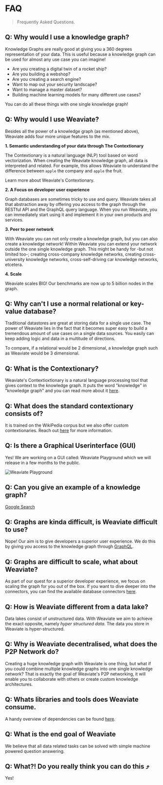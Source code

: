 # FAQ

> Frequently Asked Questions.

## Q: Why would I use a knowledge graph?

Knowledge Graphs are really good at giving you a 360 degrees representation of your data. This is useful because a knowledge graph can be used for almost any use case you can imagine!

- Are you creating a digital twin of a rocket ship?
- Are you building a webshop?
- Are you creating a search engine?
- Want to map out your security landscape?
- Want to manage a master dataset? 
- Building machine learning models for many different use cases?

You can do all these things with one single knowledge graph!

## Q: Why would I use Weaviate?

Besides all the power of a knowledge graph (as mentioned above), Weaviate adds four more unique features to the mix.

**1. Semantic understanding of your data through The Contextionary**

The Contextionary is a natural language (NLP) tool based on word vectorization. When creating the Weaviate knowledge graph, all data is interpreted and related. For example, this allows Weaviate to understand the difference between `apple`  the company and `apple` the fruit.

Learn more about Weaviate's Contextionary.

**2. A Focus on developer user experience**

Graph databases are sometimes tricky to use and query. Weaviate takes all that abstraction away by offering you access to the graph through the RESTful API and the GraphQL query language. When you run Weaviate, you can immediately start using it and implement it in your own products and services.

**3. Peer to peer network**

With Weaviate you can not only create a knowledge graph, but you can also create a knowledge network! Within Weaviate you can extend your network outside the one single knowledge graph. This might be handy for -but not limited too-; creating cross-company knowledge networks, creating cross-university knowledge networks, cross-self-driving car knowledge networks, etcetera.

**4. Scale**

Weaviate scales BIG! Our benchmarks are now up to 5 billion nodes in the graph.

## Q: Why can't I use a normal relational or key-value database?

Traditional datastores are great at storing data for a single use case. The power of Weaviate lies in the fact that it becomes super easy to build a tremendous amount of use cases on a single data sources. You easily can keep adding logic and data in a multitude of directions.

To compare, if a relational would be 2 dimensional, a knowledge graph such as Weaviate would be 3 dimensional.

## Q: What is the Contextionary?

Weaviate's Contextioxtionary is a natural language processing tool that gives context to the knowledge graph. It puts the word "knowledge" in "knowledge graph" and you can read more about it [here](https://www.semi.network/knowledge-base/wiki-semi-consulting/learn/technology-summary/#contextionary).

## Q: What does the standard contextionary consists of?

It is trained on the WikiPedia corpus but we also offer custom contextionaries. Reach out [here](https://www.semi.network/contact/) for more information.

## Q: Is there a Graphical Userinterface (GUI)

Yes! We are working on a GUI called: Weaviate Playground which we will release in a few months to the public.

![Weaviate Playground](../../assets/demo-playground.gif)

## Q: Can you give an example of a knowledge graph?

[Google Search](https://en.wikipedia.org/wiki/Knowledge_Graph)

## Q: Graphs are kinda difficult, is Weaviate difficult to use?

Nope! Our aim is to give developers a superior user experience. We do this by giving you access to the knowledge graph through [GraphQL](https://graphql.org/).

## Q: Graphs are difficult to scale, what about Weaviate?

As part of our quest for a superior developer experience, we focus on scaling the graph for you out of the box. If you want to dive deeper into the connectors, you can find the available database connectors [here](../../../database/connectors).

## Q: How is Weaviate different from a data lake?

Data lakes consist of unstructured data. With Weaviate we aim to achieve the exact opposite, namely _hyper structured data_. The data you store in Weaviate is hyper-structured.

## Q: Why is Weaviate decentralised, what does the P2P Network do?

Creating a huge knowledge graph with Weaviate is one thing, but what if you could combine multiple knowledge graphs into one single knowledge network? That is exactly the goal of Weaviate's P2P networking, it will enable you to collaborate with others or create custom knowledge architectures.

## Q: Whats libraries and tools does Weaviate consume.

A handy overview of dependencies can be found [here](../../../LICENSE-DEPENDENCIES.md).

## Q: What is the end goal of Weaviate

We believe that all data related tasks can be solved with simple machine powered question answering.

## Q: What?! Do you really think you can do this ⤴️

Yes!